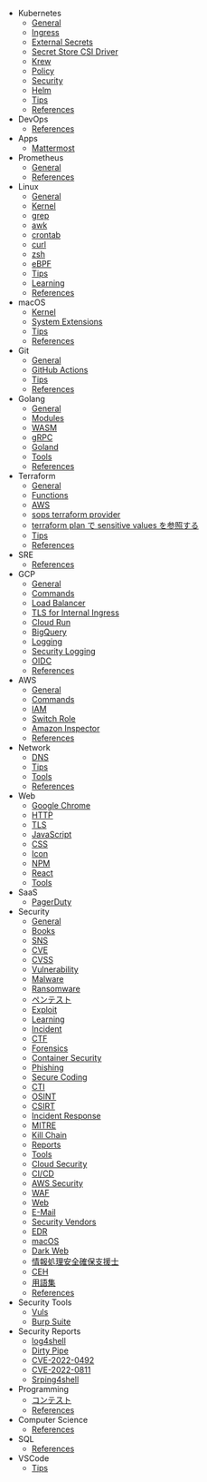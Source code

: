 - Kubernetes
  - [General](k8s/general.md)
  - [Ingress](k8s/ingress.md)
  - [External Secrets](k8s/external-secrets.md)
  - [Secret Store CSI Driver](k8s/secret-store-csi-driver.md)
  - [Krew](k8s/krew.md)
  - [Policy](k8s/policy.md)
  - [Security](k8s/security.md)
  - [Helm](k8s/helm.md)
  - [Tips](k8s/tips.md)
  - [References](k8s/references.md)
- DevOps
  - [References](devops/references.md)
- Apps
  - [Mattermost](apps/mattermost.md)
- Prometheus
  - [General](prometheus/general.md)
  - [References](prometheus/references.md)
- Linux
  - [General](linux/general.md)
  - [Kernel](linux/kernel.md)
  - [grep](linux/grep.md)
  - [awk](linux/awk.md)
  - [crontab](linux/crontab.md)
  - [curl](linux/curl.md)
  - [zsh](linux/zsh.md)
  - [eBPF](linux/ebpf.md)
  - [Tips](linux/tips.md)
  - [Learning](linux/learning.md)
  - [References](linux/references.md)
- macOS
  - [Kernel](macos/kernel.md)
  - [System Extensions](macos/sext.md)
  - [Tips](macos/tips.md)
  - [References](macos/references.md)
- Git
  - [General](git/general.md)
  - [GitHub Actions](git/actions.md)
  - [Tips](git/tips.md)
  - [References](git/references.md)
- Golang
  - [General](golang/general.md)
  - [Modules](golang/modules.md)
  - [WASM](golang/wasm.md)
  - [gRPC](golang/grpc.md)
  - [Goland](golang/goland.md)
  - [Tools](golang/tools.md)
  - [References](golang/references.md)
- Terraform
  - [General](terraform/general.md)
  - [Functions](terraform/functions.md)
  - [AWS](terraform/aws.md)
  - [sops terraform provider](terraform/sops.md)
  - [terraform plan で sensitive values を参照する](terraform/plan-sensitive.md)
  - [Tips](terraform/tips.md)
  - [References](terraform/references.md)
- SRE
  - [References](sre/references.md)
- GCP
  - [General](gcp/general.md)
  - [Commands](gcp/command.md)
  - [Load Balancer](gcp/lb.md)
  - [TLS for Internal Ingress](gcp/cert.md)
  - [Cloud Run](gcp/cloudrun.md)
  - [BigQuery](gcp/bigquery.md)
  - [Logging](gcp/logging.md)
  - [Security Logging](gcp/security_logging.md)
  - [OIDC](gcp/oidc.md)
  - [References](gcp/references.md)
- AWS
  - [General](aws/general.md)
  - [Commands](aws/command.md)
  - [IAM](aws/iam.md)
  - [Switch Role](aws/switch-role.md)
  - [Amazon Inspector](aws/inspector.md)
  - [References](aws/references.md)
- Network
  - [DNS](network/dns.md)
  - [Tips](network/tips.md)
  - [Tools](network/tools.md)
  - [References](network/references.md)
- Web
  - [Google Chrome](web/chrome.md)
  - [HTTP](web/http.md)
  - [TLS](web/tls.md)
  - [JavaScript](web/js.md)
  - [CSS](web/css.md)
  - [Icon](web/icon.md)
  - [NPM](web/npm.md)
  - [React](web/react.md)
  - [Tools](web/tools.md)
- SaaS
  - [PagerDuty](saas/pagerduty.md)
- Security
  - [General](security/general.md)
  - [Books](security/books.md)
  - [SNS](security/sns.md)
  - [CVE](security/cve.md)
  - [CVSS](security/cvss.md)
  - [Vulnerability](security/vuln.md)
  - [Malware](security/malware.md)
  - [Ransomware](security/ransomware.md)
  - [ペンテスト](security/pentest.md)
  - [Exploit](security/exploit.md)
  - [Learning](security/learning.md)
  - [Incident](security/incident.md)
  - [CTF](security/ctf.md)
  - [Forensics](security/forensics.md)
  - [Container Security](security/container.md)
  - [Phishing](security/phishing.md)
  - [Secure Coding](security/secure-coding.md)
  - [CTI](security/cti.md)
  - [OSINT](security/osint.md)
  - [CSIRT](security/csirt.md)
  - [Incident Response](security/ir.md)
  - [MITRE](security/mitre.md)
  - [Kill Chain](security/killchain.md)
  - [Reports](security/reports.md)
  - [Tools](security/tools.md)
  - [Cloud Security](security/cloud.md)
  - [CI/CD](security/cicd.md)
  - [AWS Security](security/aws.md)
  - [WAF](security/waf.md)
  - [Web](security/web.md)
  - [E-Mail](security/email.md)
  - [Security Vendors](security/vendor.md)
  - [EDR](security/edr.md)
  - [macOS](security/mac.md)
  - [Dark Web](security/darkweb.md)
  - [情報処理安全確保支援士](security/ipa-sc.md)
  - [CEH](security/ceh.md)
  - [用語集](security/terms.md)
  - [References](security/references.md)
- Security Tools
  - [Vuls](sectools/vuls.md)
  - [Burp Suite](sectools/burp.md)
- Security Reports
  - [log4shell](secreports/log4shell.md)
  - [Dirty Pipe](secreports/dirtypipe.md)
  - [CVE-2022-0492](secreports/cve-2022-0492.md)
  - [CVE-2022-0811](secreports/cve-2022-0811.md)
  - [Srping4shell](secreports/spring4shell.md)
- Programming
  - [コンテスト](programming/contests.md)
  - [References](programming/references.md)
- Computer Science
  - [References](cs/references.md)
- SQL
  - [References](sql/references.md)
- VSCode
  - [Tips](vscode/tips.md)
